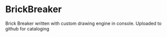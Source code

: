 # BrickBreaker

Brick Breaker written with custom drawing engine in console. Uploaded to github for cataloging

